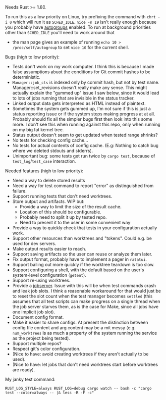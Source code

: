 Needs Rust >= 1.80.

To run this as a low priority on Linux, try prefixing the command with `chrt -i
0` which will run it as `SCHED_IDLE`. `nice -n 19` isn't really enough because
you probably have
[autogroups](https://man7.org/linux/man-pages/man7/sched.7.html) enabled. To run
at background priorities other than `SCHED_IDLE` you'll need to work around that
- the man page gives an example of running `echo 10 > /proc/self/autogroup` to
set `nice 10` for the current shell.

Bugs (high to low priority):

 - Tests don't work on my work computer. I think this is because I made false
   assumptions abuot the conditions for Git commit hashes to be deterministic.
 - `Manager::job_cts` is indexed only by commit hash, but not by test name.
   Manager::set_revisions doesn't really make any sense. This might actually
   explain the "gummed up" issue I saw below, since it would lead to lots of jobs
   running that are invisible in the status tracker.
 - Linked output data gets interpreted as HTML instead of plaintext.
 - Sometimes the system gets gummed up, I'm not sure if this is just a
   status reporting issue or if the system stops making progress at at all.
   Probably should fix all the simpler bugs first then look into this some more.
   I don't see this when running against this repo, only when running on my big fat kernel tree.
 - Status output doesn't seem to get updated when tested range shrinks?
 - No tests for checking config cache...
 - No tests for actual contents of config cache. (E.g: Nothing to catch bug
   where we deleted stdouts and stderrs).
 - Unimportant bug: some tests get run twice by `cargo test`, because of
   `test_log`/`test_case` interaction.

Needed features (high to low priority):

 - Need a way to delete stored results
 - Need a way for test command to report "error" as distinguished from failure.
 - Support running tests that don't need worktrees.
 - Store output and artifacts. WIP but:
   - Provide a way to limit the size of the result cache.
   - Location of this should be configurable.
   - Probably need to split it up by tested repo.
   - Need to present it to the user in some convenient way
 - Provide a way to quickly check that tests in your configuration actually work.
 - Support other resources than worktrees and "tokens". Could e.g. be used for
   dev servers.
 - Make output results easier to reach.
 - Support saving artifacts so the user can reuse or analyze them later.
 - Fix output format, probably have to implement a pager in `ratatui`.
 - Support bailing out more quickly if the worktree teardown is too slow.
 - Support configuring a shell, with the default based on the user's
   system-level configuration (`getent`).
 - Support re-using worktrees.
 - Provide a
   [jobserver](https://www.gnu.org/software/make/manual/html_node/Job-Slots.html).
   Issue with this will be when test commands crash and leak job slots. I think
   a reasonable workaround for that would just be to reset the slot count when
   the test manager becomes `settled` (this assumes that all test scripts can
   make progress on a single thread when the job server starves them, as is the
   case for Make, since all jobs have one implicit job slot).
 - Document config format.
 - Make it easier to share configs. At present the distinction between config
   file content and arg content may be a mit messy (e.g. `num_worktrees` is as
   much a property of the system running the service as the project being
   tested).
 - Support multiple repos?
 - Respect git's color configuration.
 - (Nice to have: avoid creating worktrees if they aren't actually to be used).
 - (Nice to have: let jobs that don't need worktrees start before worktrees are ready).

My janky test command:

```
RUST_LOG_STYLE=always RUST_LOG=debug cargo watch -- bash -c "cargo test --color=always -- |& less -R -F -c"
```